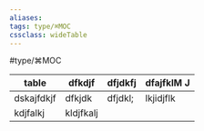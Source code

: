 ```yaml
---
aliases:
tags: type/⌘MOC 
cssclass: wideTable
---
```


#type/⌘MOC 


| table      | dfkdjf    | dfjdkfj | dfajfklM J |
| ---------- | --------- | ------- | ---------- |
| dskajfdkjf | dfkjdk    | dfjdkl; | lkjidjflk  |
| kdjfalkj   | kldjfkalj |         |            |
